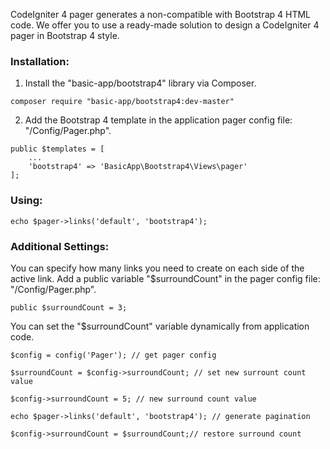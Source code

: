 CodeIgniter 4 pager generates a non-compatible with Bootstrap 4 HTML code. We offer you to use a ready-made solution to design a CodeIgniter 4 pager in Bootstrap 4 style.

### Installation:

1. Install the "basic-app/bootstrap4" library via Composer.

```
composer require "basic-app/bootstrap4:dev-master"
```

2. Add the Bootstrap 4 template in the application pager config file: "/Config/Pager.php".

```
public $templates = [
    ...
    'bootstrap4' => 'BasicApp\Bootstrap4\Views\pager'
];
```

### Using:

```
echo $pager->links('default', 'bootstrap4');
```

### Additional Settings:

You can specify how many links you need to create on each side of the active link. Add a public variable "$surroundCount" in the pager config file: "/Config/Pager.php".

```
public $surroundCount = 3;
```

You can set the "$surroundCount" variable dynamically from application code.

```
$config = config('Pager'); // get pager config

$surroundCount = $config->surroundCount; // set new surrount count value

$config->surroundCount = 5; // new surround count value

echo $pager->links('default', 'bootstrap4'); // generate pagination

$config->surroundCount = $surroundCount;// restore surround count 

```